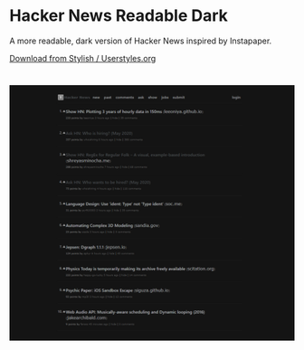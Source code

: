 # Hacker News Readable Dark

A more readable, dark version of Hacker News inspired by Instapaper.

[Download from Stylish / Userstyles.org](#)

#

![Image of Hacker News Readable Dark](hacker-news-readable-dark.png)

#
